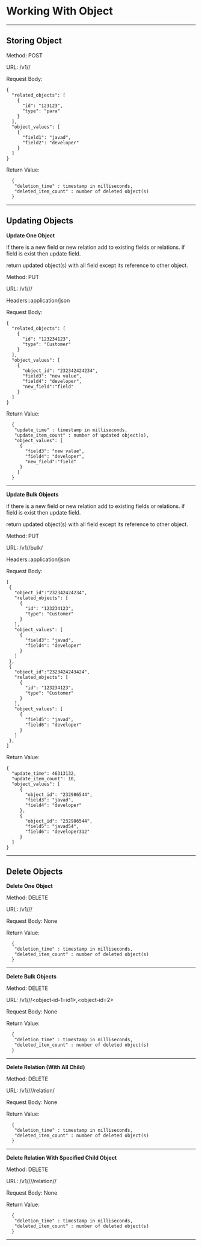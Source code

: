 # Working With Object #

----------

## Storing Object ##

Method: POST

URL: /v1/<application-id>/<type-name>

Request Body: 

    {
      "related_objects": [
        {
          "id": "123123",
          "type": "para"
        }
      ],
      "object_values": [
        {
          "field1": "javad",
          "field2": "developer"
        }
      ]
    }

Return Value:

      {
       "deletion_time" : timestamp in milliseconds,
       "deleted_item_count" : number of deleted object(s)
      }

    

----------
## Updating Objects ##

**Update One Object**

if there is a new field or new relation add to existing fields or relations. if field is exist then update field. 

return updated object(s) with all field except its reference to other object. 

Method: PUT

URL: /v1/<application-id>/<type-name>/<object-id>

Headers::application/json

Request Body: 

    {
      "related_objects": [
        {
          "id": "123234123",
          "type": "Customer"
        }
      ],
      "object_values": [
        {
          "object_id": "232342424234",
          "field3": "new value",
          "field4": "developer",
          "new_field":"field" 
        }
      ]
    }

Return Value:

      {
       "update_time" : timestamp in milliseconds,
       "update_item_count" : number of updated object(s),
  	   "object_values": [
         {
           "field3": "new value",
           "field4": "developer",
           "new_field":"field" 
         }
      	]
      }

----------

**Update Bulk Objects**

if there is a new field or new relation add to existing fields or relations. if field is exist then update field. 

return updated object(s) with all field except its reference to other object.

Method: PUT

URL: /v1/<application-id>/bulk/<type-name>

Headers::application/json

Request Body: 

    [
     {
       "object_id":"232342424234",
       "related_objects": [
         {
           "id": "123234123",
           "type": "Customer"
         }
       ],
       "object_values": [
         {
           "field3": "javad",
           "field4": "developer"
         }
       ]
     },
     {
       "object_id":"2323424243424",
       "related_objects": [
         {
           "id": "123234123",
           "type": "Customer"
         }
       ],
       "object_values": [
         {
           "field5": "javad",
           "field6": "developer"
         }
       ]
     },
	]

Return Value:

    {
      "update_time": 46313132,
      "update_item_count": 10,
      "object_values": [
         {
           "object_id": "232986544",
           "field3": "javad",
           "field4": "developer"
         },
         {
           "object_id": "232986544",
           "field5": "javad54",
           "field6": "developer312"
         }
      ]
    }
    

----------

## Delete Objects ##

**Delete One Object**

Method: DELETE

URL: /v1/<application-id>/<type-name>/<object-id>

Request Body: None

Return Value:

      {
       "deletion_time" : timestamp in milliseconds,
       "deleted_item_count" : number of deleted object(s)
      }

----------
**Delete Bulk Objects**

Method: DELETE

URL: /v1/<application-id>/<type-name>/<object-id-1=id1>,<object-id=2>

Request Body: None

Return Value:

      {
       "deletion_time" : timestamp in milliseconds,
       "deleted_item_count" : number of deleted object(s)
      }

----------
**Delete Relation (With All Child)**

Method: DELETE

URL: /v1/<application-id>/<type-name-1>/<object-id-1>/relation/<type-name-2>

Request Body: None

Return Value:

      {
       "deletion_time" : timestamp in milliseconds,
       "deleted_item_count" : number of deleted object(s)
      }

----------
**Delete Relation With Specified Child Object**

Method: DELETE

URL: /v1/<application-id>/<type-name-1>/<object-id-1>/relation/<type-name-2>/<object-id-2>

Request Body: None

Return Value:

      {
       "deletion_time" : timestamp in milliseconds,
       "deleted_item_count" : number of deleted object(s)
      }

----------
